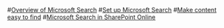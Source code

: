 #[Overview of Microsoft Search](overview-microsoft-search.md)
#[Set up Microsoft Search](setup-microsoft-search.md)
#[Make content easy to find](make-content-easy-to-find.md)
#[Microsoft Search in SharePoint Online](get-started-search-in-sharepoint-online.md)